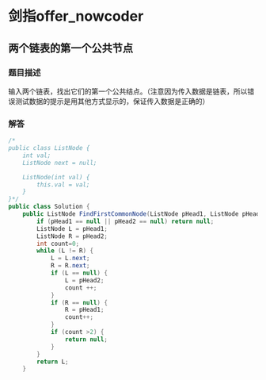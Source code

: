 # 剑指offer_nowcoder

## 两个链表的第一个公共节点

### 题目描述

输入两个链表，找出它们的第一个公共结点。（注意因为传入数据是链表，所以错误测试数据的提示是用其他方式显示的，保证传入数据是正确的）

### 解答

```java
/*
public class ListNode {
    int val;
    ListNode next = null;

    ListNode(int val) {
        this.val = val;
    }
}*/
public class Solution {
    public ListNode FindFirstCommonNode(ListNode pHead1, ListNode pHead2) {
        if (pHead1 == null || pHead2 == null) return null;
        ListNode L = pHead1;
        ListNode R = pHead2;
        int count=0;
        while (L != R) {
            L = L.next;
            R = R.next;
            if (L == null) {
                L = pHead2;
                count ++;
            }
            if (R == null) {
                R = pHead1;
                count++;
            }
            if (count >2) {
                return null;
            }
        }
        return L;
    }
```

